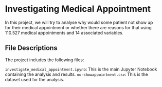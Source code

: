 # Investigating Medical Appointment

In this project, we will try to analyse why would some patient not show up for their medical appointment or whether there are reasons for that using 110.527 medical appointments and 14 associated variables.

## File Descriptions
The project includes the following files:

`investigate_medical_appointment.ipynb`: This is the main Jupyter Notebook containing the analysis and results.
`no-showappointment.csv`: This is the dataset used for the analysis.
